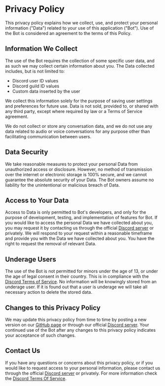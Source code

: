 # Privacy Policy

This privacy policy explains how we collect, use, and protect your personal information ("Data") related to your use of this application ("Bot").
Use of the Bot is considered an agreement to the terms of this Policy. 

## Information We Collect

The use of the Bot requires the collection of some specific user data, and as such we may collect certain information about you.
The Data collected includes, but is not limited to:
- Discord user ID values
- Discord guild ID values
- Custom data inserted by the user

We collect this information solely for the purpose of saving user settings and preferences for future use.
Data is not sold, provided to, or shared with any third party, except where required by law or a Terms of Service agreement.

We do not collect or store any conversation data, and we do not use any data related to audio or voice conversations for any purpose other than facilitating communication between users.


## Data Security

We take reasonable measures to protect your personal Data from unauthorized access or disclosure. However, no method of transmission over the internet or electronic storage is 100% secure, and we cannot guarantee the absolute security of your Data. The Bot owners assume no liability for the unintentional or malicious breach of Data.


## Access to Your Data

Access to Data is only permitted to Bot's developers, and only for the purpose of development, testing, and implementation of features for Bot. 
If you would like to access the personal Data we have collected about you, you may request it by contacting us through the official [Discord server](https://discord.gg/krNZUMB9Tq) or privately. We will respond to your request within a reasonable timeframe and provide you with the Data we have collected about you. You have the right to request the removal of relevant Data.


## Underage Users

The use of the Bot is not permitted for minors under the age of 13, or under the age of legal consent in their country. This is in compliance with the [Discord Terms of Service](https://discord.com/terms). No information will be knowingly stored from an underage user. If it is found out that a user is underage we will take all necessary action to delete the stored data.


## Changes to this Privacy Policy

We may update this privacy policy from time to time by posting a new version on our [GitHub page](https://github.com/Cotezzo/ts-stranger-bot) or through our official [Discord server](https://discord.gg/krNZUMB9Tq). Your continued use of the Bot after any changes to this privacy policy indicates your acceptance of such changes.


## Contact Us

If you have any questions or concerns about this privacy policy, or if you would like to request access to your personal information, please contact us through the official [Discord server](https://discord.gg/krNZUMB9Tq) or privately. For more information check the [Discord Terms Of Service](https://discord.com/terms).